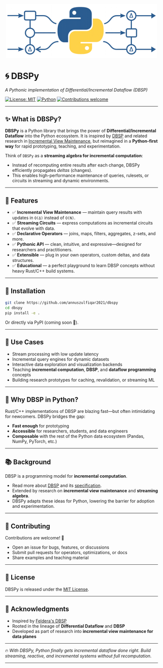 <p align="center">
  <img src="assets/logo-circuit.png" alt="DBSPy Logo" width="500"/>
</p>

# 🌀 DBSPy

*A Pythonic implementation of Differential/Incremental Dataflow (DBSP)*

[![License: MIT](https://img.shields.io/badge/License-MIT-green.svg)](LICENSE)
[![Python](https://img.shields.io/badge/Python-3.13%2B-blue)]()
[![Contributions welcome](https://img.shields.io/badge/contributions-welcome-brightgreen.svg?style=flat)]()

---

## ✨ What is DBSPy?

**DBSPy** is a Python library that brings the power of **Differential/Incremental Dataflow** into the Python ecosystem.
It is inspired by [DBSP](https://github.com/feldera/feldera) and related research in [Incremental View Maintenance](https://www.vldb.org/pvldb/vol16/p1601-budiu.pdf), but reimagined in a **Python-first way** for rapid prototyping, teaching, and experimentation.

Think of `DBSPy` as a **streaming algebra for incremental computation**:

* Instead of recomputing entire results after each change, DBSPy efficiently propagates *deltas* (changes).
* This enables high-performance maintenance of queries, rulesets, or circuits in streaming and dynamic environments.

---

## 🚀 Features

* ✅ **Incremental View Maintenance** — maintain query results with updates in `O(Δ)` instead of `O(N)`.
* ✅ **Streaming Circuits** — express computations as incremental circuits that evolve with data.
* ✅ **Declarative Operators** — joins, maps, filters, aggregates, z-sets, and more.
* ✅ **Pythonic API** — clean, intuitive, and expressive—designed for researchers and practitioners.
* ✅ **Extensible** — plug in your own operators, custom deltas, and data structures.
* ✅ **Educational** — a perfect playground to learn DBSP concepts without heavy Rust/C++ build systems.

---

<!-- ## 📖 Example

```python
from dbspy import Circuit

# Build a simple incremental circuit
circuit = Circuit()

# Add input streams
users = circuit.add_input_set("users")
purchases = circuit.add_input_set("purchases")

# Define a join query incrementally
joined = users.join(purchases, on="user_id")

# Add an aggregate
totals = joined.aggregate(sum, by="user_id")

# Run circuit with incremental updates
circuit.step({
    "users": [ {"user_id": 1, "name": "Alice"} ],
    "purchases": [ {"user_id": 1, "amount": 50} ]
})

print(totals.current())
# {"user_id": 1, "total_amount": 50}
```

--- -->

## 🔧 Installation

```bash
git clone https://github.com/annuszulfiqar2021/dbspy
cd dbspy
pip install -e .
```

Or directly via PyPI (coming soon 🚧).

---

## 🎯 Use Cases

* Stream processing with low update latency
* Incremental query engines for dynamic datasets
* Interactive data exploration and visualization backends
* Teaching **incremental computation**, **DBSP**, and **dataflow programming** concepts
* Building research prototypes for caching, revalidation, or streaming ML

---

## 🧠 Why DBSP in Python?

Rust/C++ implementations of DBSP are blazing fast—but often intimidating for newcomers.
DBSPy bridges the gap:

* **Fast enough** for prototyping
* **Accessible** for researchers, students, and data engineers
* **Composable** with the rest of the Python data ecosystem (Pandas, NumPy, PyTorch, etc.)

---

## 📚 Background

DBSP is a programming model for **incremental computation**.

* Read more about [DBSP](https://www.vldb.org/pvldb/vol16/p1601-budiu.pdf) and its [specification](https://mihaibudiu.github.io/work/dbsp-spec.pdf).
* Extended by research on **incremental view maintenance** and **streaming algebra**.
* DBSPy adapts these ideas for Python, lowering the barrier for adoption and experimentation.

---

## 🤝 Contributing

Contributions are welcome! 🚀

* Open an issue for bugs, features, or discussions
* Submit pull requests for operators, optimizations, or docs
* Share examples and teaching material

---

## 📜 License

DBSPy is released under the [MIT License](LICENSE).

---

## 🌌 Acknowledgments

* Inspired by [Feldera's DBSP](https://github.com/feldera/feldera)
* Rooted in the lineage of **Differential Dataflow** and **DBSP**
* Developed as part of research into **incremental view maintenance for data planes**

---

🔥 *With DBSPy, Python finally gets incremental dataflow done right. Build streaming, reactive, and incremental systems without full recomputation.*

---